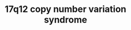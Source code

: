 ---
annotations:
- id: PW:0000013
  parent: disease pathway
  type: Pathway Ontology
  value: disease pathway
authors:
- JulietaCosta
- Egonw
- Fehrhart
communities: []
description: 17q12 copy number variation syndrome
last-edited: 2023-02-14
organisms:
- Homo sapiens
redirect_from:
- /index.php/Pathway:WP5287
- /instance/WP5287
- /instance/WP5287_r124559
revision: r124559
schema-jsonld:
- '@context': https://schema.org/
  '@id': https://wikipathways.github.io/pathways/WP5287.html
  '@type': Dataset
  creator:
    '@type': Organization
    name: WikiPathways
  description: 17q12 copy number variation syndrome
  keywords:
  - ' SLFN14'
  - 39S ribosomal protein L45, mitochondrial
  - 60S ribosomal protein L23
  - AATF
  - ACACA
  - AP-2 complex subunit beta
  - AP2B1
  - ARHGAP23
  - ARL5C
  - 'ASIC2 '
  - 'Acetyl-CoA carboxylase 1 '
  - Acid-sensing ion channel 2
  - C-C motif chemokine 1
  - C-C motif chemokine 13
  - C-C motif chemokine 14
  - C-C motif chemokine 15
  - 'C-C motif chemokine 16 '
  - C-C motif chemokine 18
  - C-C motif chemokine 2
  - C-C motif chemokine 3
  - C-C motif chemokine 3-like 1
  - C-C motif chemokine 4
  - 'C-C motif chemokine 4-like '
  - 'C-C motif chemokine 5 '
  - C-C motif chemokine 7
  - C-C motif chemokine 8
  - C17orf50
  - 'C17orf78 '
  - C17orf98
  - CACNB1
  - CCL1
  - 'CCL11 '
  - CCL13
  - CCL14
  - CCL15
  - CCL16
  - CCL18
  - CCL2
  - CCL3
  - CCL3L1
  - CCL4
  - CCL4L2
  - CCL5
  - CCL7
  - CCL8
  - CCT6B
  - 'CDGSH iron-sulfur domain-containing protein 3, mitochondrial '
  - CDK12
  - CISD3
  - CWC25
  - 'Cyclin-dependent kinase 12 '
  - DDX52
  - DHRS11
  - 'DNA ligase 3 '
  - DNA repair protein RAD51 homolog 4
  - DUSP14
  - Dehydrogenase/reductase SDR family member 11
  - Dual specificity protein phosphatase 14
  - E3 ubiquitin-protein ligase rififylin
  - EPOP
  - ERBB2
  - Elongin BC and Polycomb repressive complex 2-associated protein
  - Eotaxin
  - F-box only protein 47
  - F-box/LRR-repeat protein 20
  - FBXL20
  - FBXO47
  - FNDC8
  - Fibronectin type III domain-containing protein 8
  - GAS2-like protein 2
  - GAS2L2
  - GGNBP2
  - GPR179
  - GRB7
  - Gametogenetin-binding protein 2
  - 'Growth factor receptor-bound protein 7 '
  - HEATR9
  - HNF1B
  - Hepatocyte nuclearfactor 1-beta
  - IKZF3
  - LASP1
  - LHX1
  - LIG3
  - 'LIM and SH3 domain protein 1 '
  - 'LIM/homeobox protein Lhx1 '
  - LYZL6
  - 'Lysozyme-like protein 6 '
  - MED1
  - MIEN1
  - MLLT6
  - MMP28
  - MRM1
  - MRPL45
  - MYO19
  - Matrix metalloproteinase-28
  - 'Mediator of RNA polymerase II transcription subunit 1 '
  - Migration and invasion enhancer 1
  - NEUROD2
  - NLE1
  - Neurogenic differentiation factor 2
  - 'Notchless protein homolog 1 '
  - PCGF2
  - PEX12
  - PGAP3
  - PIGW
  - PIP4K2B
  - PLXDC1
  - PNMT
  - PPP1R1B
  - Peroxisome assembly protein 12
  - 'Phenylethanolamine N-methyltransferase '
  - Phosphatidylinositol 5-phosphate 4-kinase type-2 beta
  - Phosphatidylinositol-glycan biosynthesis class W protein
  - 'Plexin domain-containing protein 1 '
  - Polycomb group RING finger protein 2
  - 'Post-GPI attachment to proteins factor 3 '
  - 'Pre-mRNA-splicing factor CWC25 homolog '
  - Probable ATP-dependentRNA helicase DDX52
  - Probable G-protein coupled receptor 179
  - 'Protein AATF '
  - Protein AF-17
  - Protein HEATR9
  - Protein SLFN14
  - Protein phosphatase 1 regulatory subunit 1B
  - Protein unc-45 homolog B
  - Putative ADP-ribosylation factor-like protein 5C
  - 'RAD51D '
  - RAD52 motif-containing protein 1
  - RASL10B
  - RDM1
  - RFFL
  - RPL23
  - Ras-like proteinfamily member 10B
  - Receptortyrosine-protein kinase erbB-2
  - Rho GTPase-activating protein 23
  - Ribonuclease SLFN12
  - 'SH3 and cysteine-rich domain-containing protein 2 '
  - SLC35G3
  - SLFN11
  - SLFN12
  - SLFN13
  - SLFN5
  - SOCS7
  - SRC kinase signaling inhibitor 1
  - SRCIN1
  - STAC2
  - STARD3
  - SYNRG
  - Schlafen family member 11
  - Schlafen family member 5
  - Schlafen familymember 13
  - Solute carrier family 35 member G3
  - 'StAR-related lipid transfer protein 3 '
  - 'Suppressor of cytokine signaling 7 '
  - Synergin gamma
  - 'T-complex protein 1 subunit zeta-2 '
  - TADA2A
  - TAF15
  - TATA-binding protein-associated factor 2N
  - TBC1 domain family member 3
  - TBC1 domain family member 3B
  - TBC1 domain family member 3C
  - 'TBC1 domain family member 3G '
  - TBC1 domain family member 3H
  - TBC1 domain family member 3I
  - TBC1 domain family member 3K
  - TBC1 domain family member 3L
  - TBC1D3
  - TBC1D3B
  - TBC1D3C
  - TBC1D3G
  - TBC1D3H
  - TBC1D3I
  - TBC1D3K
  - TBC1D3L
  - TCAP
  - TEC
  - 'TLK2P1 '
  - TMEM132E
  - TMEM132E-DT
  - 'Telethonin '
  - Transcriptional adapter 2-alpha
  - Transmembrane protein 132E
  - 'Tyrosine-protein kinase Tec '
  - UNC45B
  - Uncharacterized protein C17orf50
  - 'Uncharacterized protein C17orf78 '
  - Uncharacterized protein C17orf98
  - Unconventional myosin-XIX
  - Voltage-dependent L-type calcium channel subunit beta-1
  - ZNF830
  - ZNHIT3
  - Zinc finger HIT domain-containing protein 3
  - 'Zinc finger protein 830 '
  - 'Zinc finger protein Aiolos '
  - 'rRNA methyltransferase1, mitochondrial '
  license: CC0
  name: 17q12 copy number variation syndrome
seo: CreativeWork
title: 17q12 copy number variation syndrome
wpid: WP5287
---